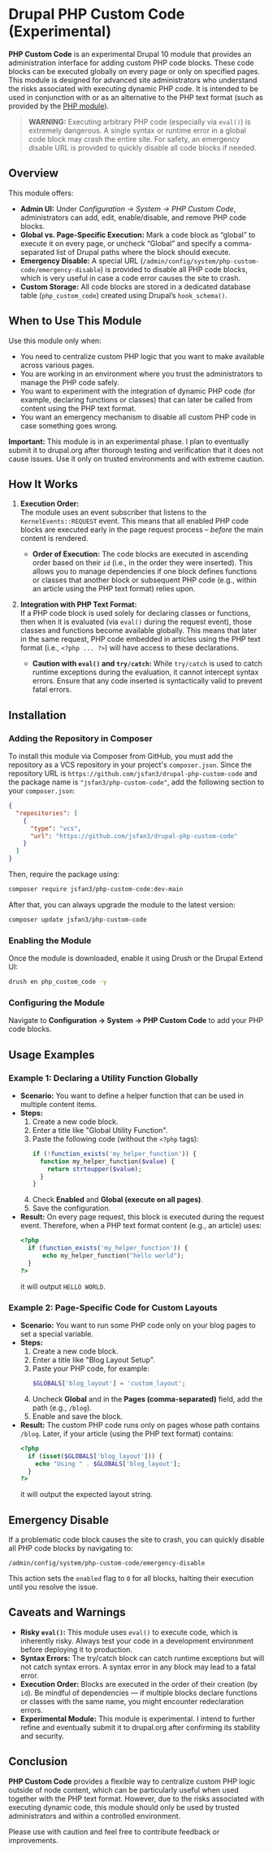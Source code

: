 # Drupal PHP Custom Code (Experimental)

**PHP Custom Code** is an experimental Drupal 10 module that provides an administration interface for adding custom PHP code blocks. These code blocks can be executed globally on every page or only on specified pages. This module is designed for advanced site administrators who understand the risks associated with executing dynamic PHP code. It is intended to be used in conjunction with or as an alternative to the PHP text format (such as provided by the [PHP module](https://www.drupal.org/project/php)).

> **WARNING:** Executing arbitrary PHP code (especially via `eval()`) is extremely dangerous. A single syntax or runtime error in a global code block may crash the entire site. For safety, an emergency disable URL is provided to quickly disable all code blocks if needed.

## Overview

This module offers:
- **Admin UI:** Under *Configuration → System → PHP Custom Code*, administrators can add, edit, enable/disable, and remove PHP code blocks.
- **Global vs. Page-Specific Execution:** Mark a code block as “global” to execute it on every page, or uncheck “Global” and specify a comma-separated list of Drupal paths where the block should execute.
- **Emergency Disable:** A special URL (`/admin/config/system/php-custom-code/emergency-disable`) is provided to disable all PHP code blocks, which is very useful in case a code error causes the site to crash.
- **Custom Storage:** All code blocks are stored in a dedicated database table (`php_custom_code`) created using Drupal’s `hook_schema()`.

## When to Use This Module

Use this module only when:
- You need to centralize custom PHP logic that you want to make available across various pages.
- You are working in an environment where you trust the administrators to manage the PHP code safely.
- You want to experiment with the integration of dynamic PHP code (for example, declaring functions or classes) that can later be called from content using the PHP text format.
- You want an emergency mechanism to disable all custom PHP code in case something goes wrong.

**Important:** This module is in an experimental phase. I plan to eventually submit it to drupal.org after thorough testing and verification that it does not cause issues. Use it only on trusted environments and with extreme caution.

## How It Works

1. **Execution Order:**  
   The module uses an event subscriber that listens to the `KernelEvents::REQUEST` event. This means that all enabled PHP code blocks are executed early in the page request process – *before* the main content is rendered.  
   - **Order of Execution:** The code blocks are executed in ascending order based on their `id` (i.e., in the order they were inserted). This allows you to manage dependencies if one block defines functions or classes that another block or subsequent PHP code (e.g., within an article using the PHP text format) relies upon.

2. **Integration with PHP Text Format:**  
   If a PHP code block is used solely for declaring classes or functions, then when it is evaluated (via `eval()` during the request event), those classes and functions become available globally. This means that later in the same request, PHP code embedded in articles using the PHP text format (i.e., `<?php ... ?>`) will have access to these declarations.  
   - **Caution with `eval()` and `try/catch`:** While `try/catch` is used to catch runtime exceptions during the evaluation, it cannot intercept syntax errors. Ensure that any code inserted is syntactically valid to prevent fatal errors.

## Installation

### Adding the Repository in Composer

To install this module via Composer from GitHub, you must add the repository as a VCS repository in your project's `composer.json`. Since the repository URL is `https://github.com/jsfan3/drupal-php-custom-code` and the package name is `"jsfan3/php-custom-code"`, add the following section to your `composer.json`:

```json
{
  "repositories": [
    {
      "type": "vcs",
      "url": "https://github.com/jsfan3/drupal-php-custom-code"
    }
  ]
}
```

Then, require the package using:

```bash
composer require jsfan3/php-custom-code:dev-main
```

After that, you can always upgrade the module to the latest version:

```bash
composer update jsfan3/php-custom-code
```

### Enabling the Module

Once the module is downloaded, enable it using Drush or the Drupal Extend UI:

```bash
drush en php_custom_code -y
```

### Configuring the Module

Navigate to **Configuration → System → PHP Custom Code** to add your PHP code blocks.

## Usage Examples

### Example 1: Declaring a Utility Function Globally
- **Scenario:** You want to define a helper function that can be used in multiple content items.
- **Steps:**
  1. Create a new code block.
  2. Enter a title like "Global Utility Function".
  3. Paste the following code (without the `<?php` tags):
     ```php
     if (!function_exists('my_helper_function')) {
       function my_helper_function($value) {
         return strtoupper($value);
       }
     }
     ```
  4. Check **Enabled** and **Global (execute on all pages)**.
  5. Save the configuration.
- **Result:** On every page request, this block is executed during the request event. Therefore, when a PHP text format content (e.g., an article) uses:
  ```php
  <?php
    if (function_exists('my_helper_function')) {
        echo my_helper_function("hello world");
    }
  ?>
  ```
  it will output `HELLO WORLD`.

### Example 2: Page-Specific Code for Custom Layouts
- **Scenario:** You want to run some PHP code only on your blog pages to set a special variable.
- **Steps:**
  1. Create a new code block.
  2. Enter a title like "Blog Layout Setup".
  3. Paste your PHP code, for example:
     ```php
     $GLOBALS['blog_layout'] = 'custom_layout';
     ```
  4. Uncheck **Global** and in the **Pages (comma-separated)** field, add the path (e.g., `/blog`).
  5. Enable and save the block.
- **Result:** The custom PHP code runs only on pages whose path contains `/blog`. Later, if your article (using the PHP text format) contains:
  ```php
  <?php
    if (isset($GLOBALS['blog_layout'])) {
      echo "Using " . $GLOBALS['blog_layout'];
    }
  ?>
  ```
  it will output the expected layout string.

## Emergency Disable

If a problematic code block causes the site to crash, you can quickly disable all PHP code blocks by navigating to:
```
/admin/config/system/php-custom-code/emergency-disable
```
This action sets the `enabled` flag to `0` for all blocks, halting their execution until you resolve the issue.

## Caveats and Warnings

- **Risky `eval()`:** This module uses `eval()` to execute code, which is inherently risky. Always test your code in a development environment before deploying it to production.
- **Syntax Errors:** The try/catch block can catch runtime exceptions but will not catch syntax errors. A syntax error in any block may lead to a fatal error.
- **Execution Order:** Blocks are executed in the order of their creation (by `id`). Be mindful of dependencies — if multiple blocks declare functions or classes with the same name, you might encounter redeclaration errors.
- **Experimental Module:** This module is experimental. I intend to further refine and eventually submit it to drupal.org after confirming its stability and security.

## Conclusion

**PHP Custom Code** provides a flexible way to centralize custom PHP logic outside of node content, which can be particularly useful when used together with the PHP text format. However, due to the risks associated with executing dynamic code, this module should only be used by trusted administrators and within a controlled environment.

Please use with caution and feel free to contribute feedback or improvements.

